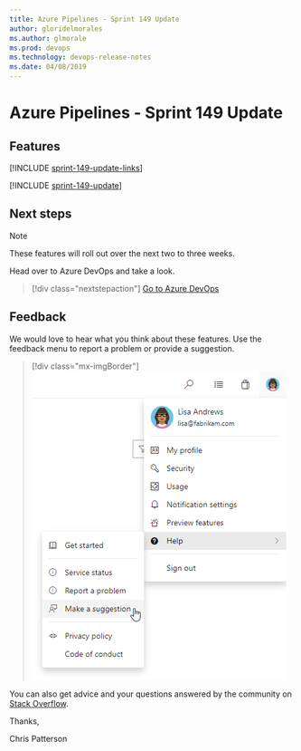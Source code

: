 ```yaml
---
title: Azure Pipelines - Sprint 149 Update
author: gloridelmorales
ms.author: glmorale
ms.prod: devops
ms.technology: devops-release-notes
ms.date: 04/08/2019
---
```


# Azure Pipelines - Sprint 149 Update

## Features

[!INCLUDE [sprint-149-update-links](../_shared/pipelines/sprint-149-update-links.md)]

[!INCLUDE [sprint-149-update](../_shared/pipelines/sprint-149-update.md)]

## Next steps

> [!NOTE]
> These features will roll out over the next two to three weeks.

Head over to Azure DevOps and take a look.

> [!div class="nextstepaction"]
> [Go to Azure DevOps](http://go.microsoft.com/fwlink/?LinkId=307137&campaign=o~msft~docs~product-vsts~release-notes)

## Feedback

We would love to hear what you think about these features. Use the feedback menu to report a problem or provide a suggestion.

> [!div class="mx-imgBorder"]
> ![Make a suggestion](../../_img/help-make-a-suggestion.png)

You can also get advice and your questions answered by the community on [Stack Overflow](https://stackoverflow.com/questions/tagged/azure-devops).

Thanks,

Chris Patterson
